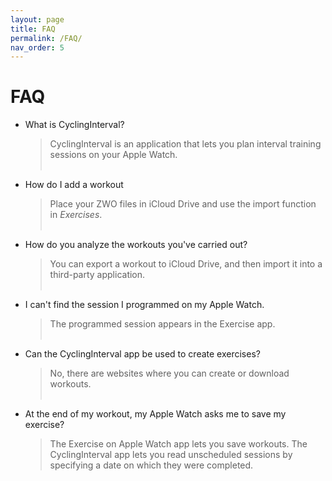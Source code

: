 ```yaml
---
layout: page
title: FAQ
permalink: /FAQ/
nav_order: 5
---
```


# FAQ
 * What is CyclingInterval?

    > CyclingInterval is an application that lets you plan interval training sessions on your Apple Watch.
<br><br>

- How do I add a workout

    > Place your ZWO files in iCloud Drive and use the import function in *Exercises*.
<br><br>
- How do you analyze the workouts you've carried out?

    > You can export a workout to iCloud Drive, and then import it into a third-party application.
<br><br>
- I can't find the session I programmed on my Apple Watch.

    > The programmed session appears in the Exercise app.
<br><br>
- Can the CyclingInterval app be used to create exercises?

    > No, there are websites where you can create or download workouts.
<br><br>
- At the end of my workout, my Apple Watch asks me to save my exercise?

    > The Exercise on Apple Watch app lets you save workouts. The CyclingInterval app lets you read unscheduled sessions by specifying a date on which they were completed.

